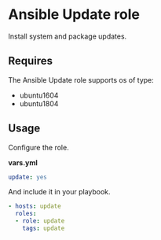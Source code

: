 # Ansible Update role

Install system and package updates.

## Requires

The Ansible Update role supports os of type:

* ubuntu1604
* ubuntu1804

## Usage

Configure the role.

**vars.yml**

```yml
update: yes
```

And include it in your playbook.

```yml
- hosts: update
  roles:
  - role: update
    tags: update
```
